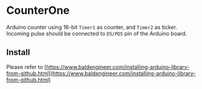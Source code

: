 # CounterOne
Arduino counter using 16-bit `Timer1` as counter, and `Timer2` as ticker. 
Incoming pulse should be connected to `D5/PD5` pin of the Arduino board.

## Install

Please refer to [https://www.baldengineer.com/installing-arduino-library-from-github.html](https://www.baldengineer.com/installing-arduino-library-from-github.html)
